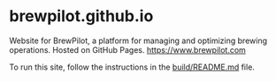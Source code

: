 # brewpilot.github.io
Website for BrewPilot, a platform for managing and optimizing brewing operations. Hosted on GitHub Pages. https://www.brewpilot.com

To run this site, follow the instructions in the [build/README.md](build/README.md) file.